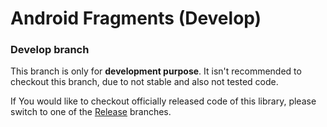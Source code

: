 Android Fragments (Develop)
===============

### Develop branch ###
This branch is only for **development purpose**. It isn't recommended to checkout this branch, due to not stable and also not tested code.

If You would like to checkout officially released code of this library, please switch to one of the <a href="https://github.com/Wolf-ITechnologies/android_fragments/tree/release" title="Officially released code">Release</a> branches.